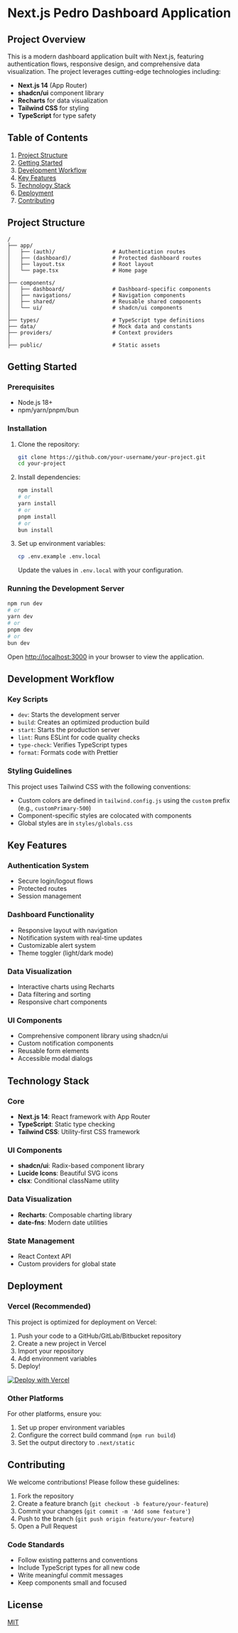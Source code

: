 # Next.js Pedro Dashboard Application

## Project Overview

This is a modern dashboard application built with Next.js, featuring authentication flows, responsive design, and comprehensive data visualization. The project leverages cutting-edge technologies including:

- **Next.js 14** (App Router)
- **shadcn/ui** component library
- **Recharts** for data visualization
- **Tailwind CSS** for styling
- **TypeScript** for type safety

## Table of Contents

1. [Project Structure](#project-structure)
2. [Getting Started](#getting-started)
3. [Development Workflow](#development-workflow)
4. [Key Features](#key-features)
5. [Technology Stack](#technology-stack)
6. [Deployment](#deployment)
7. [Contributing](#contributing)

## Project Structure

```
/
├── app/
│   ├── (auth)/                  # Authentication routes
│   ├── (dashboard)/             # Protected dashboard routes
│   ├── layout.tsx               # Root layout
│   └── page.tsx                 # Home page
│
├── components/
│   ├── dashboard/               # Dashboard-specific components
│   ├── navigations/             # Navigation components
│   ├── shared/                  # Reusable shared components
│   └── ui/                      # shadcn/ui components
│
├── types/                       # TypeScript type definitions
├── data/                        # Mock data and constants
├── providers/                   # Context providers
│
├── public/                      # Static assets
```

## Getting Started

### Prerequisites

- Node.js 18+
- npm/yarn/pnpm/bun

### Installation

1. Clone the repository:
   ```bash
   git clone https://github.com/your-username/your-project.git
   cd your-project
   ```

2. Install dependencies:
   ```bash
   npm install
   # or
   yarn install
   # or
   pnpm install
   # or
   bun install
   ```

3. Set up environment variables:
   ```bash
   cp .env.example .env.local
   ```
   Update the values in `.env.local` with your configuration.

### Running the Development Server

```bash
npm run dev
# or
yarn dev
# or
pnpm dev
# or
bun dev
```

Open [http://localhost:3000](http://localhost:3000) in your browser to view the application.

## Development Workflow

### Key Scripts

- `dev`: Starts the development server
- `build`: Creates an optimized production build
- `start`: Starts the production server
- `lint`: Runs ESLint for code quality checks
- `type-check`: Verifies TypeScript types
- `format`: Formats code with Prettier

### Styling Guidelines

This project uses Tailwind CSS with the following conventions:

- Custom colors are defined in `tailwind.config.js` using the `custom` prefix (e.g., `customPrimary-500`)
- Component-specific styles are colocated with components
- Global styles are in `styles/globals.css`

## Key Features

### Authentication System
- Secure login/logout flows
- Protected routes
- Session management

### Dashboard Functionality
- Responsive layout with navigation
- Notification system with real-time updates
- Customizable alert system
- Theme toggler (light/dark mode)

### Data Visualization
- Interactive charts using Recharts
- Data filtering and sorting
- Responsive chart components

### UI Components
- Comprehensive component library using shadcn/ui
- Custom notification components
- Reusable form elements
- Accessible modal dialogs

## Technology Stack

### Core
- **Next.js 14**: React framework with App Router
- **TypeScript**: Static type checking
- **Tailwind CSS**: Utility-first CSS framework

### UI Components
- **shadcn/ui**: Radix-based component library
- **Lucide Icons**: Beautiful SVG icons
- **clsx**: Conditional className utility

### Data Visualization
- **Recharts**: Composable charting library
- **date-fns**: Modern date utilities

### State Management
- React Context API
- Custom providers for global state

## Deployment

### Vercel (Recommended)

This project is optimized for deployment on Vercel:

1. Push your code to a GitHub/GitLab/Bitbucket repository
2. Create a new project in Vercel
3. Import your repository
4. Add environment variables
5. Deploy!

[![Deploy with Vercel](https://vercel.com/button)](https://vercel.com/new)

### Other Platforms

For other platforms, ensure you:

1. Set up proper environment variables
2. Configure the correct build command (`npm run build`)
3. Set the output directory to `.next/static`

## Contributing

We welcome contributions! Please follow these guidelines:

1. Fork the repository
2. Create a feature branch (`git checkout -b feature/your-feature`)
3. Commit your changes (`git commit -m 'Add some feature'`)
4. Push to the branch (`git push origin feature/your-feature`)
5. Open a Pull Request

### Code Standards
- Follow existing patterns and conventions
- Include TypeScript types for all new code
- Write meaningful commit messages
- Keep components small and focused

## License

[MIT](https://choosealicense.com/licenses/mit/)